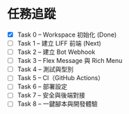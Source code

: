 # 任務追蹤

- [x] Task 0 – Workspace 初始化 (Done)
- [ ] Task 1 – 建立 LIFF 前端 (Next)
- [ ] Task 2 – 建立 Bot Webhook
- [ ] Task 3 – Flex Message 與 Rich Menu
- [ ] Task 4 – 測試與型別
- [ ] Task 5 – CI（GitHub Actions）
- [ ] Task 6 – 部署設定
- [ ] Task 7 – 安全與後端對接
- [ ] Task 8 – 一鍵腳本與開發體驗
